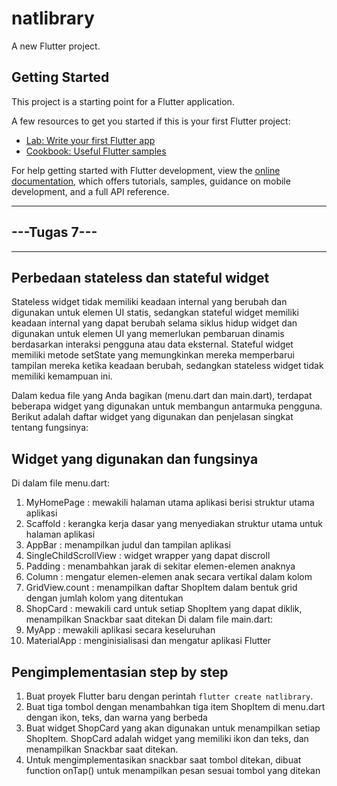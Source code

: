 # natlibrary

A new Flutter project.

## Getting Started

This project is a starting point for a Flutter application.

A few resources to get you started if this is your first Flutter project:

- [Lab: Write your first Flutter app](https://docs.flutter.dev/get-started/codelab)
- [Cookbook: Useful Flutter samples](https://docs.flutter.dev/cookbook)

For help getting started with Flutter development, view the
[online documentation](https://docs.flutter.dev/), which offers tutorials,
samples, guidance on mobile development, and a full API reference.

---
## ---Tugas 7---
---

## **Perbedaan stateless dan stateful widget**
Stateless widget tidak memiliki keadaan internal yang berubah dan digunakan untuk elemen UI statis, sedangkan stateful widget memiliki keadaan internal yang dapat berubah selama siklus hidup widget dan digunakan untuk elemen UI yang memerlukan pembaruan dinamis berdasarkan interaksi pengguna atau data eksternal. Stateful widget memiliki metode setState yang memungkinkan mereka memperbarui tampilan mereka ketika keadaan berubah, sedangkan stateless widget tidak memiliki kemampuan ini. 

Dalam kedua file yang Anda bagikan (menu.dart dan main.dart), terdapat beberapa widget yang digunakan untuk membangun antarmuka pengguna. Berikut adalah daftar widget yang digunakan dan penjelasan singkat tentang fungsinya:

## **Widget yang digunakan dan fungsinya**
Di dalam file menu.dart:
1. MyHomePage : mewakili halaman utama aplikasi berisi struktur utama aplikasi
2. Scaffold : kerangka kerja dasar yang menyediakan struktur utama untuk halaman aplikasi
3. AppBar : menampilkan judul dan tampilan aplikasi
4. SingleChildScrollView : widget wrapper yang dapat discroll
5. Padding : menambahkan jarak di sekitar elemen-elemen anaknya
6. Column : mengatur elemen-elemen anak secara vertikal dalam kolom
7. GridView.count : menampilkan daftar ShopItem dalam bentuk grid dengan jumlah kolom yang ditentukan
8. ShopCard : mewakili card untuk setiap ShopItem yang dapat diklik, menampilkan Snackbar saat ditekan
Di dalam file main.dart:
1. MyApp : mewakili aplikasi secara keseluruhan
2. MaterialApp : menginisialisasi dan mengatur aplikasi Flutter

## **Pengimplementasian step by step**
1. Buat proyek Flutter baru dengan perintah `flutter create natlibrary`.
2. Buat tiga tombol dengan menambahkan tiga item ShopItem di menu.dart dengan ikon, teks, dan warna yang berbeda
3. Buat widget ShopCard yang akan digunakan untuk menampilkan setiap ShopItem. ShopCard adalah widget yang memiliki ikon dan teks, dan menampilkan Snackbar saat ditekan.
4. Untuk mengimplementasikan snackbar saat tombol ditekan, dibuat function onTap() untuk menampilkan pesan sesuai tombol yang ditekan

